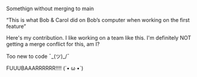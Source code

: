 
Somethign without merging to main

“This is what Bob & Carol did on Bob’s computer when working on the first feature” 

Here's my contribution.
I like working on a team like this.
I'm definitely NOT getting a merge conflict for this, am I?

Too new to code ¯\_(ツ)_/¯


FUUUBAAARRRRRR!!!! (´• ω •`) 